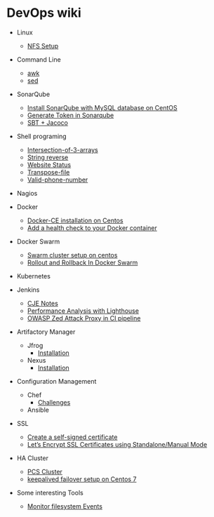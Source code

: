 # DevOps wiki

* Linux
	* [NFS Setup](https://github.com/saviovettoor/DevOps-wiki/wiki/Setting-Up-an-NFS-server-on-CentOS-7)
* Command Line
	* [awk](https://github.com/saviovettoor/DevOps-wiki/wiki/AWK)
	* [sed]()
* SonarQube
	* [Install SonarQube with MySQL database on CentOS](https://github.com/saviovettoor/sonarqube/wiki/Install-SonarQube-with-MySQL-database-on-CentOS)
	* [Generate Token in Sonarqube](https://github.com/saviovettoor/sonarqube/wiki/Generate-Token-in-Sonarqube#generate-token-in-sonarqube)
	* [SBT + Jacoco](https://github.com/saviovettoor/DevOps-journey/wiki/implement-and-Generate-Code-coverage-for-sbt-project)

* Shell programing
	* [Intersection-of-3-arrays](https://github.com/saviovettoor/DevOps-journey/wiki/intersection-of-3-arrays)
	* [String reverse](https://github.com/saviovettoor/DevOps-journey/wiki/string-reversal)
	* [Website Status](https://github.com/saviovettoor/DevOps-journey/wiki/Website-status)
	* [Transpose-file](https://github.com/saviovettoor/DevOps-journey/wiki/transpose-file.sh)
	* [Valid-phone-number](https://github.com/saviovettoor/DevOps-journey/wiki/valid-phone-number)
* Nagios
* Docker
	* [Docker-CE installation on Centos](https://github.com/saviovettoor/DevOps-wiki/wiki/Docker-CE-installation-on-Centos)
	* [Add a health check to your Docker container](https://github.com/saviovettoor/DevOps-journey/wiki/Health-Check-for-Docker-Container)
* Docker Swarm
	* [Swarm cluster setup on centos](https://github.com/saviovettoor/DevOps-journey/wiki/Setting-Up-a-Docker-Swarm-Cluster-on-Centos)
	* [Rollout and Rollback In Docker Swarm](https://github.com/saviovettoor/DevOps-journey/wiki/Rollout-and-Rollback-In-Docker-Swarm)
* Kubernetes
* Jenkins
	* [CJE Notes](https://github.com/saviovettoor/DevOps-journey/wiki/CJE-Notes)
	* [Performance Analysis with Lighthouse](https://kitconcept.com/blog/continuous-performance-analysis-with-lighthouse-and-jenkins/)
	* [OWASP Zed Attack Proxy in CI pipeline ](https://github.com/saviovettoor/DevOps-wiki/wiki/OWASP-Zed-Attack-Proxy-in-a-CI-Pipeline)
* Artifactory Manager
	* Jfrog
		* [Installation]()
	* Nexus
		* [Installation]()
* Configuration Management
	* Chef
		* [Challenges](https://github.com/saviovettoor/chef) 
	* Ansible
* SSL
	* [Create a self-signed certificate](https://github.com/saviovettoor/DevOps-wiki/wiki/self-signed-certificates)
	* [Let’s Encrypt SSL Certificates using Standalone/Manual Mode](https://github.com/saviovettoor/DevOps-wiki/wiki/Let%E2%80%99s-Encrypt-SSL-Certificates-using-Standalone-Manual-Mode)
		
* HA Cluster
	* [PCS Cluster](https://github.com/saviovettoor/DevOps-journey/wiki/PCS-Cluster-Setup)
	* [keepalived failover setup on Centos 7](https://github.com/saviovettoor/DevOps-wiki/wiki/Keepalived-Cluster-Setup)
* Some interesting Tools
	* [Monitor filesystem Events](https://github.com/saviovettoor/DevOps-wiki/wiki/Monitor-filesystem-Events)
